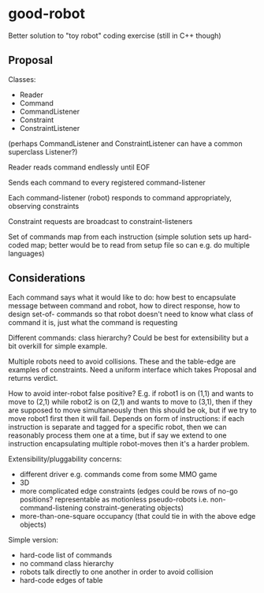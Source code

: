 good-robot
==========

Better solution to "toy robot" coding exercise (still in C++ though)

Proposal
--------

Classes:
  - Reader
  - Command
  - CommandListener
  - Constraint
  - ConstraintListener

(perhaps CommandListener and ConstraintListener can have a common superclass
Listener?)

Reader reads command endlessly until EOF

Sends each command to every registered command-listener

Each command-listener (robot) responds to command appropriately, observing constraints

Constraint requests are broadcast to constraint-listeners

Set of commands map from each instruction (simple solution sets up hard-coded
map; better would be to read from setup file so can e.g. do multiple
languages)

Considerations
--------------

Each command says what it would like to do: how best to encapsulate message
between command and robot, how to direct response, how to design set-of-
commands so that robot doesn't need to know what class of command it is, just
what the command is requesting

Different commands: class hierarchy? Could be best for extensibility but a bit
overkill for simple example.

Multiple robots need to avoid collisions. These and the table-edge are
examples of constraints. Need a uniform interface which takes Proposal and
returns verdict.

How to avoid inter-robot false positive? E.g. if robot1 is on (1,1) and wants
to move to (2,1) while robot2 is on (2,1) and wants to move to (3,1), then if
they are supposed to move simultaneously then this should be ok, but if we try
to move robot1 first then it will fail. Depends on form of instructions: if
each instruction is separate and tagged for a specific robot, then we can
reasonably process them one at a time, but if say we extend to one instruction
encapsulating multiple robot-moves then it's a harder problem.

Extensibility/pluggability concerns:
 - different driver e.g. commands come from some MMO game
 - 3D
 - more complicated edge constraints (edges could be rows of no-go positions? representable as motionless pseudo-robots i.e. non-command-listening constraint-generating objects)
 - more-than-one-square occupancy (that could tie in with the above edge objects)

Simple version:
  - hard-code list of commands
  - no command class hierarchy
  - robots talk directly to one another in order to avoid collision
  - hard-code edges of table
